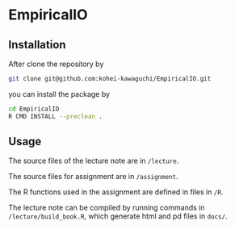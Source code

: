 # EmpiricalIO

## Installation

After clone the repository by 

```bash
git clone git@github.com:kohei-kawaguchi/EmpiricalIO.git
```

you can install the package by

```bash
cd EmpiricalIO
R CMD INSTALL --preclean .
```

## Usage

The source files of the lecture note are in `/lecture`.

The source files for assignment are in `/assignment`.

The R functions used in the assignment are defined in files in `/R`.

The lecture note can be compiled by running commands in `/lecture/build_book.R`, which generate html and pd files in `docs/`.